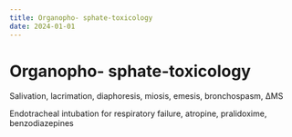```yaml
---
title: Organopho- sphate-toxicology
date: 2024-01-01
---
```

# Organopho- sphate-toxicology

Salivation, lacrimation, diaphoresis, miosis, emesis, bronchospasm, ΔMS

Endotracheal intubation for respiratory failure, atropine, pralidoxime, benzodiazepines

